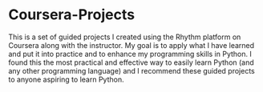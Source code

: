 # Coursera-Projects
This is a set of guided projects I created using the Rhythm platform on Coursera along with the instructor.
My goal is to apply what I have learned and put it into practice and to enhance my programming skills in Python.
I found this the most practical and effective way to easily learn Python (and any other programming language) and I recommend these guided projects to anyone aspiring to learn Python.
